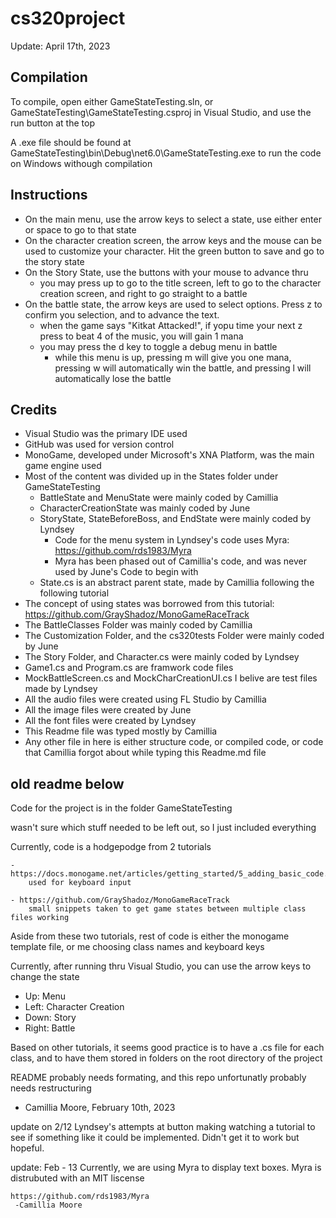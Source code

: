 # cs320project

Update: April 17th, 2023

## Compilation
To compile, open either GameStateTesting.sln, or GameStateTesting\GameStateTesting.csproj in Visual Studio, and use the run button at the top

A .exe file should be found at GameStateTesting\bin\Debug\net6.0\GameStateTesting.exe to run the code on Windows withough compilation

## Instructions
- On the main menu, use the arrow keys to select a state, use either enter or space to go to that state
- On the character creation screen, the arrow keys and the mouse can be used to customize your character. Hit the green button to save and go to the story state
- On the Story State, use the buttons with your mouse to advance thru
	- you may press up to go to the title screen, left to go to the character creation screen, and right to go straight to a battle
- On the battle state, the arrow keys are used to select options. Press z to confirm you selection, and to advance the text.
	- when the game says "Kitkat Attacked!", if yopu time your next z press to beat 4 of the music, you will gain 1 mana
	- you may press the d key to toggle a debug menu in battle
		- while this menu is up, pressing m will give you one mana, pressing w will automatically win the battle, and pressing l will automatically lose the battle

## Credits
- Visual Studio was the primary IDE used
- GitHub was used for version control
- MonoGame, developed under Microsoft's XNA Platform, was the main game engine used
- Most of the content was divided up in the States folder under GameStateTesting
	- BattleState and MenuState were mainly coded by Camillia
	- CharacterCreationState was mainly coded by June
	- StoryState, StateBeforeBoss, and EndState were mainly coded by Lyndsey
		- Code for the menu system in Lyndsey's code uses Myra: https://github.com/rds1983/Myra
		- Myra has been phased out of Camillia's code, and was never used by June's Code to begin with
	- State.cs is an abstract parent state, made by Camillia following the following tutorial
- The concept of using states was borrowed from this tutorial: https://github.com/GrayShadoz/MonoGameRaceTrack
- The BattleClasses Folder was mainly coded by Camillia
- The Customization Folder, and the cs320tests Folder were mainly coded by June
- The Story Folder, and Character.cs were mainly coded by Lyndsey
- Game1.cs and Program.cs are framwork code files
- MockBattleScreen.cs and MockCharCreationUI.cs I belive are test files made by Lyndsey
- All the audio files were created using FL Studio by Camillia
- All the image files were created by June
- All the font files were created by Lyndsey
- This Readme file was typed mostly by Camillia
- Any other file in here is either structure code, or compiled code, or code that Camillia forgot about while typing this Readme.md file




## old readme below

Code for the project is in the folder GameStateTesting

wasn't sure which stuff needed to be left out, so I just included everything

Currently, code is a hodgepodge from 2 tutorials

	- https://docs.monogame.net/articles/getting_started/5_adding_basic_code.html
		used for keyboard input

	- https://github.com/GrayShadoz/MonoGameRaceTrack
		small snippets taken to get game states between multiple class files working

Aside from these two tutorials, rest of code is either the monogame template file, or me choosing class names and keyboard keys


Currently, after running thru Visual Studio, you can use the arrow keys to change the state
- Up: Menu
- Left: Character Creation
- Down: Story
- Right: Battle

Based on other tutorials, it seems good practice is to have a .cs file for each class, and to have them stored in folders on the root directory of the project

README probably needs formating, and this repo unfortunatly probably needs restructuring

- Camillia Moore, February 10th, 2023

update on 2/12
	Lyndsey's attempts at button making watching a tutorial to see if something like it could be implemented. Didn't get it to work but hopeful.

update: Feb - 13
	Currently, we are using Myra to display text boxes. Myra is distrubuted with an MIT liscense 

	https://github.com/rds1983/Myra
	 -Camillia Moore
